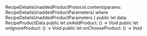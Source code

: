 RecipeDetailsUnaddedProductProtocol.content(params: RecipeDetailsUnaddedProductParameters)
where
RecipeDetailsUnaddedProductParameters {
public let data: RecipeProductData
public let onAddProduct: () -> Void
public let onIgnoreProduct: () -> Void
public let onChooseProduct: () -> Void